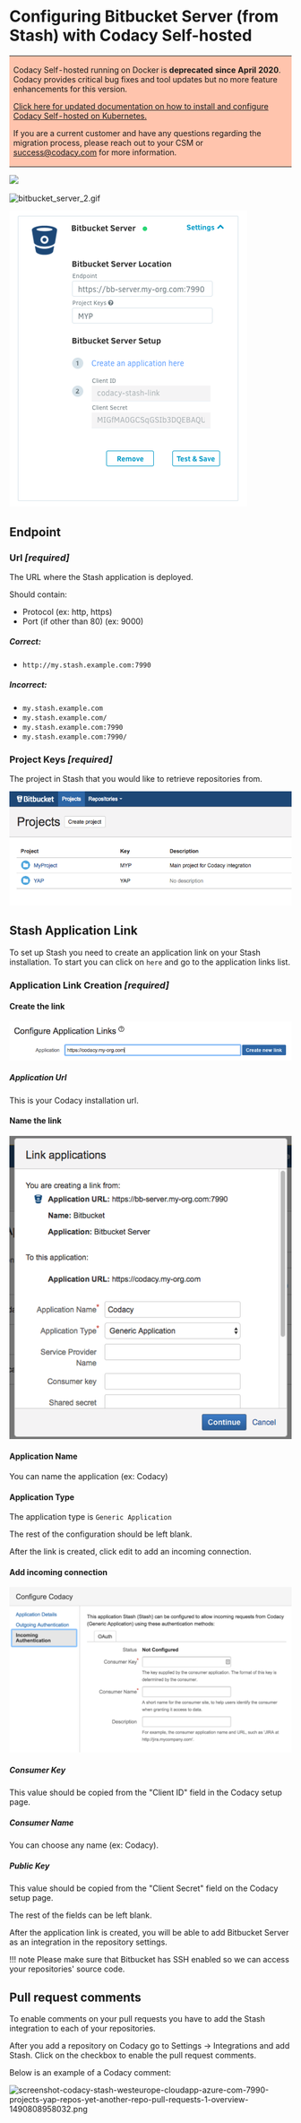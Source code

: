 # Configuring Bitbucket Server (from Stash) with Codacy Self-hosted

<table>
  <tbody>
    <tr>
      <td style="background-color: #ffc4ad;">
        <p>
          Codacy Self-hosted running on Docker is <strong>deprecated since April 2020</strong>. Codacy provides critical bug fixes and tool updates but no more feature enhancements for this version.
        </p>
        <p>
          <a href="/chart/" target="_self">Click here for updated documentation on how to install and configure Codacy Self-hosted on Kubernetes.</a>
        </p>
        <p>
          If you are a current customer and have any questions regarding the migration process, please reach out to your CSM or <a href="mailto:success@codacy.com" target="_blank">success@codacy.com</a> for more information.
        </p>
      </td>
    </tr>
  </tbody>
</table>

![](../images/bitbucket_server_1.gif)

![bitbucket_server_2.gif](../images/bitbucket_server_2.gif)

![](../images/Screen_Shot_2017-06-01_at_16.05.41.png)

## Endpoint

### Url **_\[required]_**

The URL where the Stash application is deployed.

Should contain:

-   Protocol (ex: http, https)
-   Port (if other than 80) (ex: 9000)

##### Correct:

-   `http://my.stash.example.com:7990`

##### Incorrect:

-   `my.stash.example.com`
-   `my.stash.example.com/`
-   `my.stash.example.com:7990`
-   `my.stash.example.com:7990/`

### Project Keys **_\[required]_**

The project in Stash that you would like to retrieve repositories from.

![Screen_Shot_2017-06-01_at_16.08.50.png](../images/Screen_Shot_2017-06-01_at_16.08.50.png)

## Stash Application Link

To set up Stash you need to create an application link on your Stash installation.
To start you can click on `here` and go to the application links list.

### Application Link Creation **_\[required]_**

#### Create the link

![](../images/Screen_Shot_2017-06-01_at_16.02.07.png)

##### Application Url

This is your Codacy installation url.

#### Name the link

![](../images/Screen_Shot_2017-06-01_at_16.06.21.png)

#### Application Name

You can name the application (ex: Codacy)

#### Application Type

The application type is `Generic Application`

The rest of the configuration should be left blank.

After the link is created, click edit to add an incoming connection.

#### Add incoming connection

![](../images/stash5.png)

##### Consumer Key

This value should be copied from the "Client ID" field in the Codacy setup page.

##### Consumer Name

You can choose any name (ex: Codacy).

##### Public Key

This value should be copied from the "Client Secret" field on the Codacy setup page.

The rest of the fields can be left blank.

After the application link is created, you will be able to add Bitbucket Server as an integration in the repository settings.

!!! note
    Please make sure that Bitbucket has SSH enabled so we can access your repositories' source code.

## Pull request comments

To enable comments on your pull requests you have to add the Stash integration to each of your repositories.

After you add a repository on Codacy go to Settings -> Integrations and add Stash. Click on the checkbox to enable the pull request comments.

Below is an example of a Codacy comment:

<img src="/images/screenshot-codacy-stash-westeurope-cloudapp-azure-com-7990-projects-yap-repos-yet-another-repo-pull-requests-1-overview-1490808958032.png" width="499" height="474" alt="screenshot-codacy-stash-westeurope-cloudapp-azure-com-7990-projects-yap-repos-yet-another-repo-pull-requests-1-overview-1490808958032.png" />
